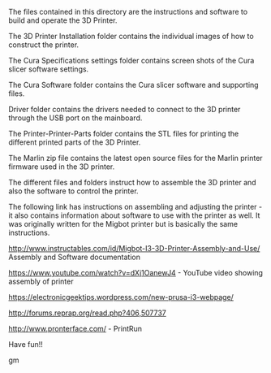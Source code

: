 
The files contained in this directory are the instructions and software to build and operate the 3D Printer.

The 3D Printer Installation folder contains the individual images of how to construct the printer.

The Cura Specifications settings folder contains screen shots of the Cura slicer software settings.

The Cura Software folder contains the Cura slicer software and supporting files.

Driver folder contains the drivers needed to connect to the 3D printer through the USB port on the mainboard.

The Printer-Printer-Parts folder contains the STL files for printing the different printed parts of the 3D Printer.

The Marlin zip file contains the latest open source files for the Marlin printer firmware used in the 3D printer.

The different files and folders instruct how to assemble the 3D printer and also the software to control the printer.

The following link has instructions on assembling and adjusting the printer - it also contains information about software to use with the printer as well.  It was originally written for the Migbot printer but is basically the same instructions.

http://www.instructables.com/id/Migbot-I3-3D-Printer-Assembly-and-Use/		Assembly and Software documentation

https://www.youtube.com/watch?v=dXj1OanewJ4 - YouTube video showing assembly of printer

https://electronicgeektips.wordpress.com/new-prusa-i3-webpage/

http://forums.reprap.org/read.php?406,507737


http://www.pronterface.com/  - PrintRun




Have fun!!

gm
